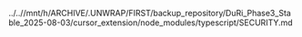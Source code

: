 ../..//mnt/h/ARCHIVE/.UNWRAP/FIRST/backup_repository/DuRi_Phase3_Stable_2025-08-03/cursor_extension/node_modules/typescript/SECURITY.md